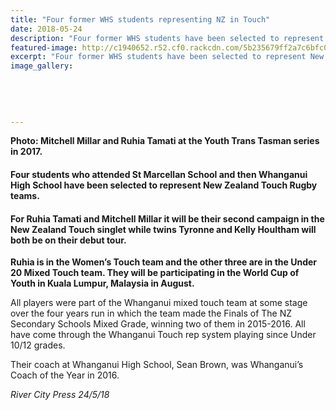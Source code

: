 ```yaml
---
title: "Four former WHS students representing NZ in Touch"
date: 2018-05-24
description: "Four former WHS students have been selected to represent NZ Touch teams..."
featured-image: http://c1940652.r52.cf0.rackcdn.com/5b235679ff2a7c6bfc0023ad/Ruhia--Mitchell-RCP-24-may.gif
excerpt: "Four former WHS students have been selected to represent New Zealand Touch Rugby teams."
image_gallery:
    
    
    
    
    
---
```


<p><strong>Photo: Mitchell Millar and Ruhia Tamati at the Youth Trans Tasman series in 2017.</strong></p>
<h4>Four students who attended St Marcellan School and then Whanganui High School have been selected to represent New Zealand Touch Rugby teams.</h4>
<h4>For Ruhia Tamati and Mitchell Millar it will be their second campaign in the New Zealand Touch singlet while twins Tyronne and Kelly Houltham will both be on their debut tour.</h4>
<p><strong>Ruhia is in the Women&rsquo;s Touch team and the other three are in the Under 20 Mixed Touch team. They will be partici</strong><span class="text_exposed_show"><strong>pating in the World Cup of Youth in Kuala Lumpur, Malaysia in August.</strong><br /></span></p>
<p><span class="text_exposed_show">All players were part of the Whanganui mixed touch team at some stage over the four years run in which the team made the Finals of The NZ Secondary Schools Mixed Grade, winning two of them in 2015-2016. All have come through the Whanganui Touch rep system playing since Under 10/12 grades.<br /></span></p>
<p><span class="text_exposed_show">Their coach at Whanganui High School, Sean Brown, was Whanganui&rsquo;s Coach of the Year in 2016.</span></p>
<div class="text_exposed_show">
<p><em>River City Press 24/5/18</em></p>
</div>

